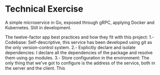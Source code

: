# Technical Exercise

A simple microservice in Go, exposed through gRPC, applying Docker and Kubernetes. Still in development.

The twelve-factor app best practices and how they fit with this project:
1.- Codebase:
Self-descriptive, this service has been developed using git as the only version-control system.
2.- Explicitly declare and isolate dependencies:
I declare all the dependencies of the package and resolve them using go modules.
3.- Store configuration in the environment:
The only thing that we've got to configure is the address of the service, both in the server and the client. This 

